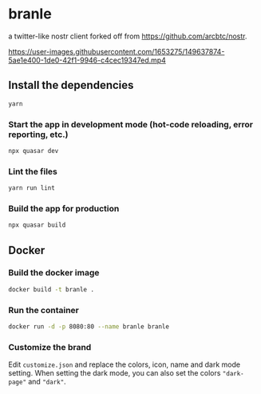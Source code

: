 # branle

a twitter-like nostr client forked off from https://github.com/arcbtc/nostr.

https://user-images.githubusercontent.com/1653275/149637874-5ae1e400-1de0-42f1-9946-c4cec19347ed.mp4

## Install the dependencies
```bash
yarn
```

### Start the app in development mode (hot-code reloading, error reporting, etc.)
```bash
npx quasar dev
```

### Lint the files
```bash
yarn run lint
```

### Build the app for production
```bash
npx quasar build
```

## Docker

### Build the docker image
```bash
docker build -t branle .
```

### Run the container
```bash
docker run -d -p 8080:80 --name branle branle
```

### Customize the brand
Edit `customize.json` and replace the colors, icon, name and dark mode setting.
When setting the dark mode, you can also set the colors `"dark-page"` and `"dark"`.
